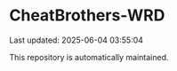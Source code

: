 # CheatBrothers-WRD

Last updated: 2025-06-04 03:55:04

This repository is automatically maintained.
